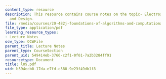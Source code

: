 ```yaml
---
content_type: resource
description: This resource contains course notes on the topic- Electrostatic Optimization
  and Design.
file: /media/courses/20-482j-foundations-of-algorithms-and-computational-techniques-in-systems-biology-spring-2006/b594ecb017dae7fdc3809e23f49db1f8_l09.pdf
file_type: application/pdf
learning_resource_types:
- Lecture Notes
ocw_type: OCWFile
parent_title: Lecture Notes
parent_type: CourseSection
parent_uid: 549414eb-3766-c2f1-0f01-7a2b3284ff91
resourcetype: Document
title: l09.pdf
uid: b594ecb0-17da-e7fd-c380-9e23f49db1f8
---
```

